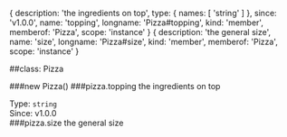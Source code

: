 { description: 'the ingredients on top',
  type: { names: [ 'string' ] },
  since: 'v1.0.0',
  name: 'topping',
  longname: 'Pizza#topping',
  kind: 'member',
  memberof: 'Pizza',
  scope: 'instance' }
{ description: 'the general size',
  name: 'size',
  longname: 'Pizza#size',
  kind: 'member',
  memberof: 'Pizza',
  scope: 'instance' }

##class: Pizza

###new Pizza()
###pizza.topping
the ingredients on top

Type: `string`  
Since: v1.0.0  
###pizza.size
the general size

  
